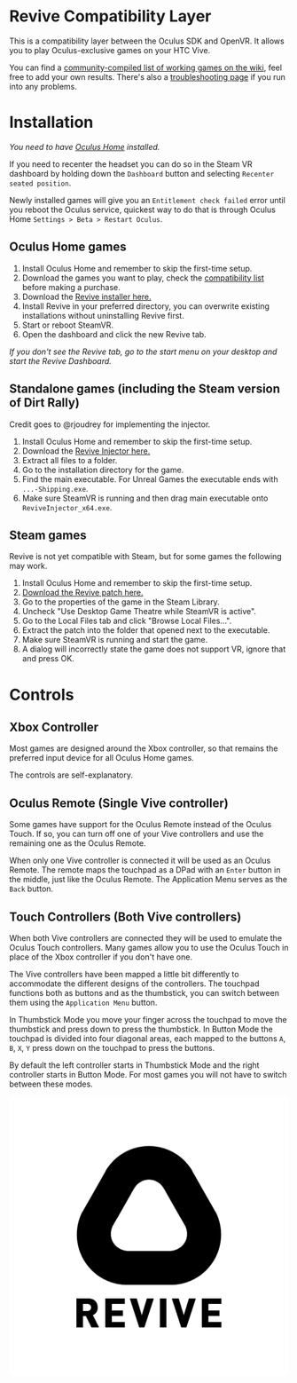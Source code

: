 # Revive Compatibility Layer

This is a compatibility layer between the Oculus SDK and OpenVR. It allows you to play Oculus-exclusive games on your HTC Vive.

You can find a [community-compiled list of working games on the wiki](https://github.com/LibreVR/Revive/wiki/Compatibility-list), feel free to add your own results. There's also a [troubleshooting page](https://github.com/LibreVR/Revive/wiki/Troubleshooting) if you run into any problems.

# Installation

*You need to have [Oculus Home](https://www.oculus.com/en-us/setup/) installed.*

If you need to recenter the headset you can do so in the Steam VR dashboard by holding down the `Dashboard` button and selecting `Recenter seated position`.

Newly installed games will give you an `Entitlement check failed` error until you reboot the Oculus service, quickest way to do that is through Oculus Home `Settings > Beta > Restart Oculus`.


## Oculus Home games

1. Install Oculus Home and remember to skip the first-time setup.
2. Download the games you want to play, check the [compatibility list](https://github.com/LibreVR/Revive/wiki/Compatibility-list) before making a purchase.
3. Download the [Revive installer here.](https://github.com/LibreVR/Revive/releases/download/0.8.6/ReviveInstaller.exe)
4. Install Revive in your preferred directory, you can overwrite existing installations without uninstalling Revive first.
5. Start or reboot SteamVR.
6. Open the dashboard and click the new Revive tab.

*If you don't see the Revive tab, go to the start menu on your desktop and start the Revive Dashboard.*

## Standalone games (including the Steam version of Dirt Rally)

Credit goes to @rjoudrey for implementing the injector.

1. Install Oculus Home and remember to skip the first-time setup.
2. Download the [Revive Injector here.](https://github.com/LibreVR/Revive/releases/download/0.8.6/ReviveInjector.zip)
3. Extract all files to a folder.
4. Go to the installation directory for the game.
5. Find the main executable. For Unreal Games the executable ends with `...-Shipping.exe`.
6. Make sure SteamVR is running and then drag main executable onto `ReviveInjector_x64.exe`.

## Steam games

Revive is not yet compatible with Steam, but for some games the following may work.

1. Install Oculus Home and remember to skip the first-time setup.
2. [Download the Revive patch here.](https://github.com/LibreVR/Revive/releases/download/0.8.6/RevivePatch.zip)
3. Go to the properties of the game in the Steam Library.
4. Uncheck "Use Desktop Game Theatre while SteamVR is active".
5. Go to the Local Files tab and click "Browse Local Files...".
6. Extract the patch into the folder that opened next to the executable.
7. Make sure SteamVR is running and start the game.
8. A dialog will incorrectly state the game does not support VR, ignore that and press OK.

# Controls

## Xbox Controller

Most games are designed around the Xbox controller, so that remains the preferred input device for all Oculus Home games.

The controls are self-explanatory.

## Oculus Remote (Single Vive controller)

Some games have support for the Oculus Remote instead of the Oculus Touch. If so, you can turn off one of your Vive controllers and use the remaining one as the Oculus Remote.

When only one Vive controller is connected it will be used as an Oculus Remote. The remote maps the touchpad as a DPad with an `Enter` button in the middle, just like the Oculus Remote. The Application Menu serves as the `Back` button.

## Touch Controllers (Both Vive controllers)

When both Vive controllers are connected they will be used to emulate the Oculus Touch controllers. Many games allow you to use the Oculus Touch in place of the Xbox controller if you don't have one.

The Vive controllers have been mapped a little bit differently to accommodate the different designs of the controllers. The touchpad functions both as buttons and as the thumbstick, you can switch between them using the `Application Menu` button.

In Thumbstick Mode you move your finger across the touchpad to move the thumbstick and press down to press the thumbstick. In Button Mode the touchpad is divided into four diagonal areas, each mapped to the buttons `A`, `B`, `X`, `Y` press down on the touchpad to press the buttons.

By default the left controller starts in Thumbstick Mode and the right controller starts in Button Mode. For most games you will not have to switch between these modes.

![logo](revive_black.png)
